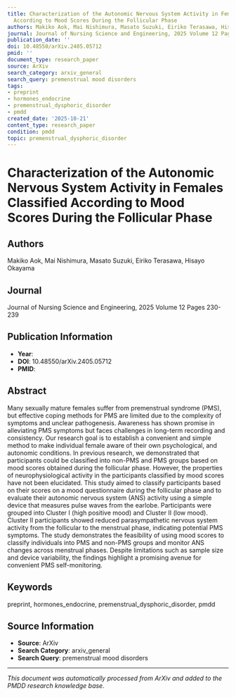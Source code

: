 ```yaml
---
title: Characterization of the Autonomic Nervous System Activity in Females Classified
  According to Mood Scores During the Follicular Phase
authors: Makiko Aok, Mai Nishimura, Masato Suzuki, Eiriko Terasawa, Hisayo Okayama
journal: Journal of Nursing Science and Engineering, 2025 Volume 12 Pages 230-239
publication_date: ''
doi: 10.48550/arXiv.2405.05712
pmid: ''
document_type: research_paper
source: ArXiv
search_category: arxiv_general
search_query: premenstrual mood disorders
tags:
- preprint
- hormones_endocrine
- premenstrual_dysphoric_disorder
- pmdd
created_date: '2025-10-21'
content_type: research_paper
condition: pmdd
topic: premenstrual_dysphoric_disorder
---
```


# Characterization of the Autonomic Nervous System Activity in Females Classified According to Mood Scores During the Follicular Phase

## Authors
Makiko Aok, Mai Nishimura, Masato Suzuki, Eiriko Terasawa, Hisayo Okayama

## Journal
Journal of Nursing Science and Engineering, 2025 Volume 12 Pages 230-239

## Publication Information
- **Year**: 
- **DOI**: 10.48550/arXiv.2405.05712
- **PMID**: 

## Abstract
Many sexually mature females suffer from premenstrual syndrome (PMS), but effective coping methods for PMS are limited due to the complexity of symptoms and unclear pathogenesis. Awareness has shown promise in alleviating PMS symptoms but faces challenges in long-term recording and consistency. Our research goal is to establish a convenient and simple method to make individual female aware of their own psychological, and autonomic conditions. In previous research, we demonstrated that participants could be classified into non-PMS and PMS groups based on mood scores obtained during the follicular phase. However, the properties of neurophysiological activity in the participants classified by mood scores have not been elucidated. This study aimed to classify participants based on their scores on a mood questionnaire during the follicular phase and to evaluate their autonomic nervous system (ANS) activity using a simple device that measures pulse waves from the earlobe. Participants were grouped into Cluster I (high positive mood) and Cluster II (low mood). Cluster II participants showed reduced parasympathetic nervous system activity from the follicular to the menstrual phase, indicating potential PMS symptoms. The study demonstrates the feasibility of using mood scores to classify individuals into PMS and non-PMS groups and monitor ANS changes across menstrual phases. Despite limitations such as sample size and device variability, the findings highlight a promising avenue for convenient PMS self-monitoring.

## Keywords
preprint, hormones_endocrine, premenstrual_dysphoric_disorder, pmdd

## Source Information
- **Source**: ArXiv
- **Search Category**: arxiv_general
- **Search Query**: premenstrual mood disorders

---
*This document was automatically processed from ArXiv and added to the PMDD research knowledge base.*
